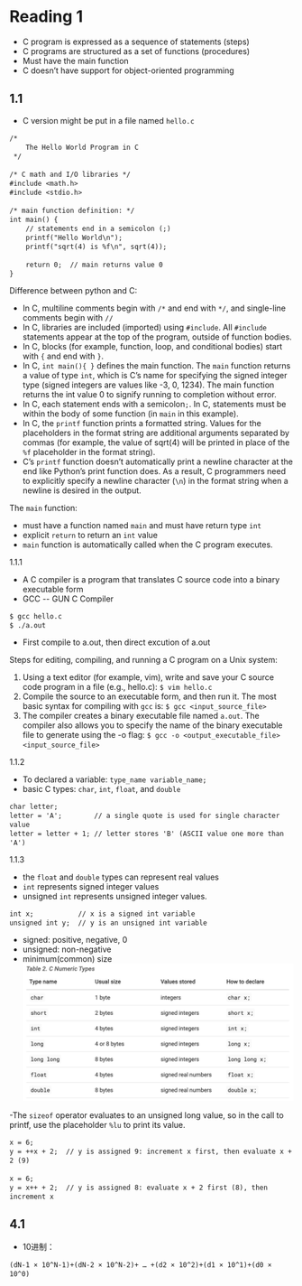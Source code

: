 # Reading 1
- C program is expressed as a sequence of statements (steps)
- C programs are structured as a set of functions (procedures)
- Must have the main function
- C doesn’t have support for object-oriented programming
## 1.1
 - C version might be put in a file named `hello.c`
```
/*
    The Hello World Program in C
 */

/* C math and I/O libraries */
#include <math.h>
#include <stdio.h>

/* main function definition: */
int main() {
    // statements end in a semicolon (;)
    printf("Hello World\n");
    printf("sqrt(4) is %f\n", sqrt(4));

    return 0;  // main returns value 0
}
```

Difference between python and C:

- In C, multiline comments begin with `/*` and end with `*/`, and single-line comments begin with `//`
- In C, libraries are included (imported) using `#include`. All `#include` statements appear at the top of the program, outside of function bodies.
- In C, blocks (for example, function, loop, and conditional bodies) start with `{` and end with `}`.
- In C, `int main(){ }` defines the main function. The `main` function returns a value of type `int`, which is C’s name for specifying the signed integer type (signed integers are values like -3, 0, 1234). The main function returns the int value 0 to signify running to completion without error.
- In C, each statement ends with a semicolon`;`. In C, statements must be within the body of some function (in `main` in this example).
- In C, the `printf` function prints a formatted string. Values for the placeholders in the format string are additional arguments separated by commas (for example, the value of sqrt(4) will be printed in place of the `%f` placeholder in the format string).
- C’s `printf` function doesn’t automatically print a newline character at the end like Python’s print function does. As a result, C programmers need to explicitly specify a newline character (`\n`) in the format string when a newline is desired in the output.

The `main` function:
- must have a function named `main` and must have return type `int`
- explicit `return` to return an `int` value
- `main` function is automatically called when the C program executes.

1.1.1
- A C compiler is a program that translates C source code into a binary executable form
- GCC -- GUN C Compiler
```
$ gcc hello.c
$ ./a.out
```
- First compile to a.out, then direct excution of a.out

Steps for editing, compiling, and running a C program on a Unix system:
1) Using a text editor (for example, vim), write and save your C source code program in a file (e.g., hello.c):
`$ vim hello.c`
2) Compile the source to an executable form, and then run it. The most basic syntax for compiling with `gcc` is:
`$ gcc <input_source_file>`
3) The compiler creates a binary executable file named `a.out`.
The compiler also allows you to specify the name of the binary executable file to generate using the -o flag:
`$ gcc -o <output_executable_file> <input_source_file>`

1.1.2
- To declared a variable:
`type_name variable_name;`
- basic C types: `char`, `int`, `float`, and `double`
```
char letter;
letter = 'A';        // a single quote is used for single character value
letter = letter + 1; // letter stores 'B' (ASCII value one more than 'A')
```

1.1.3
- the `float` and `double` types can represent real values
- `int` represents signed integer values
- unsigned `int` represents unsigned integer values.
```
int x;           // x is a signed int variable
unsigned int y;  // y is an unsigned int variable
```
- signed: positive, negative, 0
- unsigned: non-negative
- minimum(common) size
![Image](1.1.pic.jpg)


-The `sizeof` operator evaluates to an unsigned long value, so in the call to printf, use the placeholder `%lu` to print its value.

```
x = 6;
y = ++x + 2;  // y is assigned 9: increment x first, then evaluate x + 2 (9)

x = 6;
y = x++ + 2;  // y is assigned 8: evaluate x + 2 first (8), then increment x
```

## 4.1
- 10进制：
```
(dN-1 × 10^N-1)+(dN-2 × 10^N-2)+ … +(d2 × 10^2)+(d1 × 10^1)+(d0 × 10^0)
```



 
 
